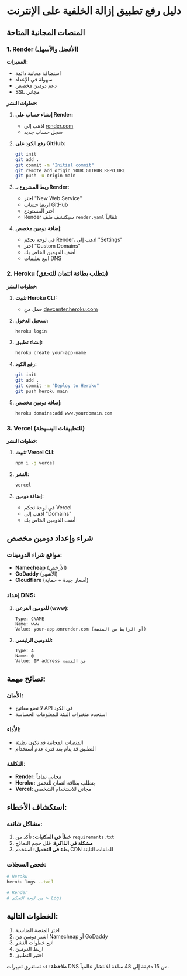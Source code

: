 # دليل رفع تطبيق إزالة الخلفية على الإنترنت

## المنصات المجانية المتاحة

### 1. Render (الأفضل والأسهل)

**المميزات:**
- استضافة مجانية دائمة
- سهولة في الإعداد
- دعم دومين مخصص
- SSL مجاني

**خطوات النشر:**

1. **إنشاء حساب على Render:**
   - اذهب إلى [render.com](https://render.com)
   - سجل حساب جديد

2. **رفع الكود على GitHub:**
   ```bash
   git init
   git add .
   git commit -m "Initial commit"
   git remote add origin YOUR_GITHUB_REPO_URL
   git push -u origin main
   ```

3. **ربط المشروع بـ Render:**
   - اختر "New Web Service"
   - اربط حساب GitHub
   - اختر المستودع
   - Render سيكتشف ملف `render.yaml` تلقائياً

4. **إضافة دومين مخصص:**
   - في لوحة تحكم Render، اذهب إلى "Settings"
   - اختر "Custom Domains"
   - أضف الدومين الخاص بك
   - اتبع تعليمات DNS

### 2. Heroku (يتطلب بطاقة ائتمان للتحقق)

**خطوات النشر:**

1. **تثبيت Heroku CLI:**
   - حمل من [devcenter.heroku.com](https://devcenter.heroku.com/articles/heroku-cli)

2. **تسجيل الدخول:**
   ```bash
   heroku login
   ```

3. **إنشاء تطبيق:**
   ```bash
   heroku create your-app-name
   ```

4. **رفع الكود:**
   ```bash
   git init
   git add .
   git commit -m "Deploy to Heroku"
   git push heroku main
   ```

5. **إضافة دومين مخصص:**
   ```bash
   heroku domains:add www.yourdomain.com
   ```

### 3. Vercel (للتطبيقات البسيطة)

**خطوات النشر:**

1. **تثبيت Vercel CLI:**
   ```bash
   npm i -g vercel
   ```

2. **النشر:**
   ```bash
   vercel
   ```

3. **إضافة دومين:**
   - في لوحة تحكم Vercel
   - اذهب إلى "Domains"
   - أضف الدومين الخاص بك

## شراء وإعداد دومين مخصص

### مواقع شراء الدومينات:
- **Namecheap** (الأرخص)
- **GoDaddy** (الأشهر)
- **Cloudflare** (أسعار جيدة + حماية)

### إعداد DNS:

1. **للدومين الفرعي (www):**
   ```
   Type: CNAME
   Name: www
   Value: your-app.onrender.com (أو الرابط من المنصة)
   ```

2. **للدومين الرئيسي:**
   ```
   Type: A
   Name: @
   Value: IP address من المنصة
   ```

## نصائح مهمة:

### الأمان:
- لا تضع مفاتيح API في الكود
- استخدم متغيرات البيئة للمعلومات الحساسة

### الأداء:
- المنصات المجانية قد تكون بطيئة
- التطبيق قد ينام بعد فترة عدم استخدام

### التكلفة:
- **Render:** مجاني تماماً
- **Heroku:** يتطلب بطاقة ائتمان للتحقق
- **Vercel:** مجاني للاستخدام الشخصي

## استكشاف الأخطاء:

### مشاكل شائعة:
1. **خطأ في المكتبات:** تأكد من `requirements.txt`
2. **مشكلة في الذاكرة:** قلل حجم النماذج
3. **بطء في التحميل:** استخدم CDN للملفات الثابتة

### فحص السجلات:
```bash
# Heroku
heroku logs --tail

# Render
# من لوحة التحكم > Logs
```

## الخطوات التالية:

1. اختر المنصة المناسبة
2. اشتر دومين من Namecheap أو GoDaddy
3. اتبع خطوات النشر
4. اربط الدومين
5. اختبر التطبيق

**ملاحظة:** قد تستغرق تغييرات DNS من 15 دقيقة إلى 48 ساعة للانتشار عالمياً.